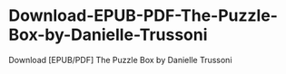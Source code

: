 # Download-EPUB-PDF-The-Puzzle-Box-by-Danielle-Trussoni
Download [EPUB/PDF] The Puzzle Box by Danielle Trussoni
